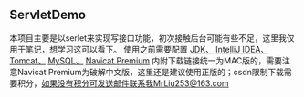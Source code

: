 ## ServletDemo
本项目主要是以serlet来实现写接口功能，初次接触后台可能有些不足，这里我仅用于笔记，想学习这可以看下。
使用之前需要配置
[JDK、](https://download.csdn.net/download/mrliu253/10436744)
[IntelliJ IDEA、](https://www.jetbrains.com/idea/download/#section=mac)
[Tomcat、](https://download.csdn.net/download/mrliu253/10427661)
[MySQL、](https://download.csdn.net/download/mrliu253/10436634)
[Navicat Premium](https://download.csdn.net/download/mrliu253/10431813)
内附下载链接统一为MAC版的，需要注意Navicat Premium为破解中文版，这里还是建议使用正版的；csdn限制下载需要积分，如果没有积分可发送邮件联系我MrLiu253@163.com
